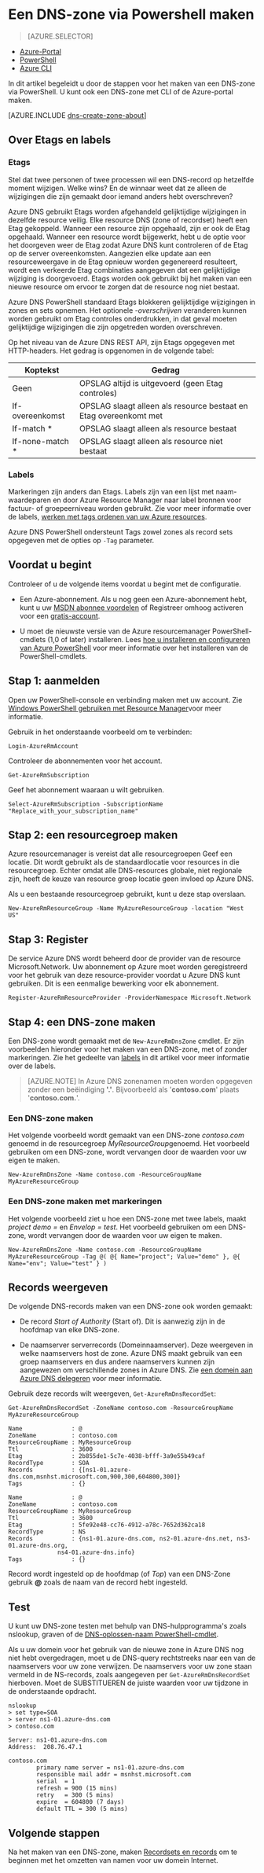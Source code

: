 <properties
   pageTitle="Aan de slag met Azure DNS | Microsoft Azure"
   description="Informatie over het maken van DNS-zones voor Azure DNS. Dit is een stap voor stap om uw eerste DNS-zone gemaakt om te beginnen met het hosten van uw DNS-domein via PowerShell."
   services="dns"
   documentationCenter="na"
   authors="sdwheeler"
   manager="carmonm"
   editor=""/>

<tags
   ms.service="dns"
   ms.devlang="na"
   ms.topic="article"
   ms.tgt_pltfrm="na"
   ms.workload="infrastructure-services"
   ms.date="08/16/2016"
   ms.author="sewhee"/>

# <a name="create-a-dns-zone-using-powershell"></a>Een DNS-zone via Powershell maken

> [AZURE.SELECTOR]
- [Azure-Portal](dns-getstarted-create-dnszone-portal.md)
- [PowerShell](dns-getstarted-create-dnszone.md)
- [Azure CLI](dns-getstarted-create-dnszone-cli.md)

In dit artikel begeleidt u door de stappen voor het maken van een DNS-zone via PowerShell. U kunt ook een DNS-zone met CLI of de Azure-portal maken.

[AZURE.INCLUDE [dns-create-zone-about](../../includes/dns-create-zone-about-include.md)]

## <a name="tagetag"></a>Over Etags en labels

### <a name="etags"></a>Etags

Stel dat twee personen of twee processen wil een DNS-record op hetzelfde moment wijzigen. Welke wins? En de winnaar weet dat ze alleen de wijzigingen die zijn gemaakt door iemand anders hebt overschreven?

Azure DNS gebruikt Etags worden afgehandeld gelijktijdige wijzigingen in dezelfde resource veilig. Elke resource DNS (zone of recordset) heeft een Etag gekoppeld. Wanneer een resource zijn opgehaald, zijn er ook de Etag opgehaald. Wanneer een resource wordt bijgewerkt, hebt u de optie voor het doorgeven weer de Etag zodat Azure DNS kunt controleren of de Etag op de server overeenkomsten. Aangezien elke update aan een resourceweergave in de Etag opnieuw worden gegenereerd resulteert, wordt een verkeerde Etag combinaties aangegeven dat een gelijktijdige wijziging is doorgevoerd. Etags worden ook gebruikt bij het maken van een nieuwe resource om ervoor te zorgen dat de resource nog niet bestaat.

Azure DNS PowerShell standaard Etags blokkeren gelijktijdige wijzigingen in zones en sets opnemen. Het optionele *-overschrijven* veranderen kunnen worden gebruikt om Etag controles onderdrukken, in dat geval moeten gelijktijdige wijzigingen die zijn opgetreden worden overschreven.

Op het niveau van de Azure DNS REST API, zijn Etags opgegeven met HTTP-headers.  Het gedrag is opgenomen in de volgende tabel:

|Koptekst|Gedrag|
|------|--------|
|Geen|OPSLAG altijd is uitgevoerd (geen Etag controles)|
|If-overeenkomst<etag>|OPSLAG slaagt alleen als resource bestaat en Etag overeenkomt met|
|If-match *     | OPSLAG slaagt alleen als resource bestaat|
|If-none-match * |  OPSLAG slaagt alleen als resource niet bestaat|

### <a name="tags"></a>Labels

Markeringen zijn anders dan Etags. Labels zijn van een lijst met naam-waardeparen en door Azure Resource Manager naar label bronnen voor factuur- of groepeerniveau worden gebruikt. Zie voor meer informatie over de labels, [werken met tags ordenen van uw Azure resources](../resource-group-using-tags.md).

Azure DNS PowerShell ondersteunt Tags zowel zones als record sets opgegeven met de opties op `-Tag` parameter.


## <a name="before-you-begin"></a>Voordat u begint

Controleer of u de volgende items voordat u begint met de configuratie.

- Een Azure-abonnement. Als u nog geen een Azure-abonnement hebt, kunt u uw [MSDN abonnee voordelen](https://azure.microsoft.com/pricing/member-offers/msdn-benefits-details/) of Registreer omhoog activeren voor een [gratis-account](https://azure.microsoft.com/pricing/free-trial/).

- U moet de nieuwste versie van de Azure resourcemanager PowerShell-cmdlets (1,0 of later) installeren. Lees [hoe u installeren en configureren van Azure PowerShell](../powershell-install-configure.md) voor meer informatie over het installeren van de PowerShell-cmdlets.

## <a name="step-1---sign-in"></a>Stap 1: aanmelden

Open uw PowerShell-console en verbinding maken met uw account. Zie [Windows PowerShell gebruiken met Resource Manager](../powershell-azure-resource-manager.md)voor meer informatie.

Gebruik in het onderstaande voorbeeld om te verbinden:

    Login-AzureRmAccount

Controleer de abonnementen voor het account.

    Get-AzureRmSubscription

Geef het abonnement waaraan u wilt gebruiken.

    Select-AzureRmSubscription -SubscriptionName "Replace_with_your_subscription_name"

## <a name="step-2---create-a-resource-group"></a>Stap 2: een resourcegroep maken

Azure resourcemanager is vereist dat alle resourcegroepen Geef een locatie. Dit wordt gebruikt als de standaardlocatie voor resources in die resourcegroep. Echter omdat alle DNS-resources globale, niet regionale zijn, heeft de keuze van resource groep locatie geen invloed op Azure DNS.

Als u een bestaande resourcegroep gebruikt, kunt u deze stap overslaan.

    New-AzureRmResourceGroup -Name MyAzureResourceGroup -location "West US"


## <a name="step-3---register"></a>Stap 3: Register

De service Azure DNS wordt beheerd door de provider van de resource Microsoft.Network. Uw abonnement op Azure moet worden geregistreerd voor het gebruik van deze resource-provider voordat u Azure DNS kunt gebruiken. Dit is een eenmalige bewerking voor elk abonnement.

    Register-AzureRmResourceProvider -ProviderNamespace Microsoft.Network


## <a name="step-4----create-a-dns-zone"></a>Stap 4: een DNS-zone maken

Een DNS-zone wordt gemaakt met de `New-AzureRmDnsZone` cmdlet. Er zijn voorbeelden hieronder voor het maken van een DNS-zone, met of zonder markeringen. Zie het gedeelte van [labels](#tags) in dit artikel voor meer informatie over de labels.

>[AZURE.NOTE] In Azure DNS zonenamen moeten worden opgegeven zonder een beëindiging **'.'**. Bijvoorbeeld als '**contoso.com**' plaats '**contoso.com.**'.

### <a name="to-create-a-dns-zone"></a>Een DNS-zone maken

Het volgende voorbeeld wordt gemaakt van een DNS-zone *contoso.com* genoemd in de resourcegroep *MyResourceGroup*genoemd. Het voorbeeld gebruiken om een DNS-zone, wordt vervangen door de waarden voor uw eigen te maken.

    New-AzureRmDnsZone -Name contoso.com -ResourceGroupName MyAzureResourceGroup

### <a name="to-create-a-dns-zone-with-tags"></a>Een DNS-zone maken met markeringen

Het volgende voorbeeld ziet u hoe een DNS-zone met twee labels, maakt *project demo =* en *Envelop = test*. Het voorbeeld gebruiken om een DNS-zone, wordt vervangen door de waarden voor uw eigen te maken.

    New-AzureRmDnsZone -Name contoso.com -ResourceGroupName MyAzureResourceGroup -Tag @( @{ Name="project"; Value="demo" }, @{ Name="env"; Value="test" } )

## <a name="view-records"></a>Records weergeven

De volgende DNS-records maken van een DNS-zone ook worden gemaakt:

- De record *Start of Authority* (Start of). Dit is aanwezig zijn in de hoofdmap van elke DNS-zone.

- De naamserver serverrecords (Domeinnaamserver). Deze weergeven in welke naamservers host de zone. Azure DNS maakt gebruik van een groep naamservers en dus andere naamservers kunnen zijn aangewezen om verschillende zones in Azure DNS. Zie [een domein aan Azure DNS delegeren](dns-domain-delegation.md) voor meer informatie.

Gebruik deze records wilt weergeven, `Get-AzureRmDnsRecordSet`:

    Get-AzureRmDnsRecordSet -ZoneName contoso.com -ResourceGroupName MyAzureResourceGroup

    Name              : @
    ZoneName          : contoso.com
    ResourceGroupName : MyResourceGroup
    Ttl               : 3600
    Etag              : 2b855de1-5c7e-4038-bfff-3a9e55b49caf
    RecordType        : SOA
    Records           : {[ns1-01.azure-dns.com,msnhst.microsoft.com,900,300,604800,300]}
    Tags              : {}

    Name              : @
    ZoneName          : contoso.com
    ResourceGroupName : MyResourceGroup
    Ttl               : 3600
    Etag              : 5fe92e48-cc76-4912-a78c-7652d362ca18
    RecordType        : NS
    Records           : {ns1-01.azure-dns.com, ns2-01.azure-dns.net, ns3-01.azure-dns.org,
                  ns4-01.azure-dns.info}
    Tags              : {}


Record wordt ingesteld op de hoofdmap (of *Top*) van een DNS-Zone gebruik **@** zoals de naam van de record hebt ingesteld.


## <a name="test"></a>Test

U kunt uw DNS-zone testen met behulp van DNS-hulpprogramma's zoals nslookup, graven of de [DNS-oplossen-naam PowerShell-cmdlet](https://technet.microsoft.com/library/jj590781.aspx).

Als u uw domein voor het gebruik van de nieuwe zone in Azure DNS nog niet hebt overgedragen, moet u de DNS-query rechtstreeks naar een van de naamservers voor uw zone verwijzen. De naamservers voor uw zone staan vermeld in de NS-records, zoals aangegeven per `Get-AzureRmDnsRecordSet` hierboven. Moet de SUBSTITUEREN de juiste waarden voor uw tijdzone in de onderstaande opdracht.

    nslookup
    > set type=SOA
    > server ns1-01.azure-dns.com
    > contoso.com

    Server: ns1-01.azure-dns.com
    Address:  208.76.47.1

    contoso.com
            primary name server = ns1-01.azure-dns.com
            responsible mail addr = msnhst.microsoft.com
            serial  = 1
            refresh = 900 (15 mins)
            retry   = 300 (5 mins)
            expire  = 604800 (7 days)
            default TTL = 300 (5 mins)


## <a name="next-steps"></a>Volgende stappen

Na het maken van een DNS-zone, maken [Recordsets en records](dns-getstarted-create-recordset.md) om te beginnen met het omzetten van namen voor uw domein Internet.


